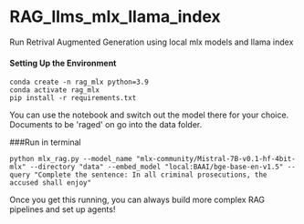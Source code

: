 # RAG_llms_mlx_llama_index
Run Retrival Augmented Generation using local mlx models and llama index
#### Setting Up the Environment

```
conda create -n rag_mlx python=3.9
conda activate rag_mlx
pip install -r requirements.txt
```
You can use the notebook and switch out the model there for your choice. Documents to be 'raged' on go into the data folder. 

###Run in terminal
```
python mlx_rag.py --model_name "mlx-community/Mistral-7B-v0.1-hf-4bit-mlx" --directory "data" --embed_model "local:BAAI/bge-base-en-v1.5" --query "Complete the sentence: In all criminal prosecutions, the accused shall enjoy"
```
Once you get this running, you can always build more complex RAG pipelines and set up agents!
